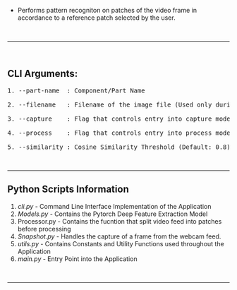 - Performs pattern recogniton on patches of the video frame in accordance to a reference patch selected by the user.

&nbsp;

---

&nbsp;

## **CLI Arguments:**

<pre>
1. --part-name  : Component/Part Name

2. --filename   : Filename of the image file (Used only during --process)

3. --capture    : Flag that controls entry into capture mode

4. --process    : Flag that controls entry into process mode

5. --similarity : Cosine Similarity Threshold (Default: 0.8) 
</pre>

&nbsp;

---

## **Python Scripts Information**

1. *cli.py* - Command Line Interface Implementation of the Application
2. *Models.py* - Contains the Pytorch Deep Feature Extraction Model
3. Processor.py - Contains the fucntion that split video feed into patches before processing
4. *Snapshot.py* - Handles the capture of a frame from the webcam feed.
5. *utils.py* - Contains Constants and Utility Functions used throughout the Application
6. *main.py* - Entry Point into the Application

&nbsp;

---